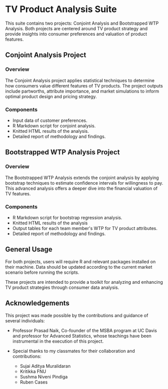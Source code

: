 # TV Product Analysis Suite

This suite contains two projects: Conjoint Analysis and Bootstrapped WTP Analysis. Both projects are centered around TV product strategy and provide insights into consumer preferences and valuation of product features.

## Conjoint Analysis Project

### Overview

The Conjoint Analysis project applies statistical techniques to determine how consumers value different features of TV products. The project outputs include partworths, attribute importance, and market simulations to inform optimal product design and pricing strategy.

### Components

- Input data of customer preferences.
- R Markdown script for conjoint analysis.
- Knitted HTML results of the analysis.
- Detailed report of methodology and findings.

## Bootstrapped WTP Analysis Project

### Overview

The Bootstrapped WTP Analysis extends the conjoint analysis by applying bootstrap techniques to estimate confidence intervals for willingness to pay. This advanced analysis offers a deeper dive into the financial valuation of TV features.

### Components

- R Markdown script for bootstrap regression analysis.
- Knitted HTML results of the analysis
- Output tables for each team member's WTP for TV product attributes.
- Detailed report of methodology and findings.

## General Usage

For both projects, users will require R and relevant packages installed on their machine. Data should be updated according to the current market scenario before running the scripts.

These projects are intended to provide a toolkit for analyzing and enhancing TV product strategies through consumer data analysis.

## Acknowledgements

This project was made possible by the contributions and guidance of several individuals:

- Professor Prasad Naik, Co-founder of the MSBA program at UC Davis and professor for Advanced Statistics, whose teachings have been instrumental in the execution of this project.
- Special thanks to my classmates for their collaboration and contributions:

  - Sujai Aditya Muralidaran
  - Kritikka FNU
  - Sushma Niveni Pindiga
  - Ruben Cases
